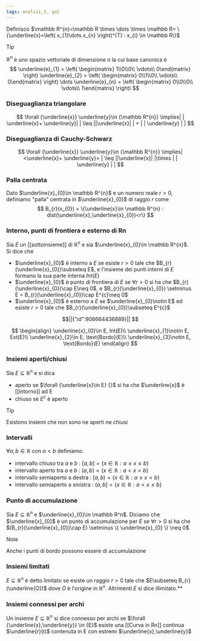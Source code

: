 ```yaml
---
tags: analisi_2, gal
---
```


Definisco $\mathbb R^{n}=\mathbb R \times \dots \times \mathbb R= \{\underline{x}=\left( x_{1}\dots x_{n} \right)^{T} : x_{i} \in \mathbb R\}$

>[!tip]
>$\mathbb R^{n}$ è uno spazio vettoriale di dimensione n la cui base canonica è
>$$
>\underline{e}_{1} = \left( \begin{matrix} 1\\0\\0\\ \vdots\\ 0\end{matrix} \right) 
>\underline{e}_{2} = \left( \begin{matrix} 0\\1\\0\\ \vdots\\ 0\end{matrix} \right) 
>\dots
>\underline{e}_{n} = \left( \begin{matrix} 0\\0\\0\\ \vdots\\ 1\end{matrix} \right) 
>$$

### Diseguaglianza triangolare
$$
\forall {\underline{x}} \underline{y}\in  {\mathbb  R^{n}} \implies| | \underline{x}+ \underline{y}| | \leq ||\underline{x}| | + | | \underline{y} | |
$$

### Diseguaglianza di Cauchy-Schwarz
$$
\forall {\underline{x}} \underline{y}\in  {\mathbb  R^{n}} \implies|  <\underline{x}+ \underline{y}> | \leq ||\underline{x}| |\times | | \underline{y} | |
$$
### Palla centrata

Dato $\underline{x}_{0}\in \mathbb R^{n}$ e un numero reale $r>0$, definiamo "palla" centrata in $\underline{x}_{0}$ di raggio $r$ come 
$$
B_{r}(x_{0}) = \{\underline{x}\in \mathbb  R^{n} : dist(\underline{x},\underline{x}_{0})<r\}
$$
### Interno, punti di frontiera e esterno di Rn

Sia $E$ un [[sottoinsieme]] di $\mathbb R^{n}$ e sia $\underline{x}_{0}\in \mathbb R^{n}$. Si dice che 
- $\underline{x}_{0}$ è interno a $E$ se esiste $r>0$ tale che $B_{r}(\underline{x}_{0})\subseteq E$, e l'insieme dei punti interni di $E$ formano la sua parte interna $Int(E)$
- $\underline{x}_{0}$ è punto di frontiera di $E$ se $\forall {}  {}r>0$ si ha che $B_{r}(\underline{x}_{0})\cap E\neq 0$, e $B_{r}(\underline{x}_{0}) \setminus E = B_{r}(\underline{x}_{0})\cap E^{c}\neq 0$
- $\underline{x}_{0}$ è esterno a $E$ se $\underline{x}_{0}\notin E$ ed esiste $r>0$ tale che $B_{r}(\underline{x}_{0})\subseteq E^{c}$


```math
||{"id":906664436889}||


```

$$
\begin{align}
\underline{x}_{0}\in E, Int(E)\\
\underline{x}_{1}\notin E, Ext(E)\\
\underline{x}_{2}\in E, \text{Bordo}(E)\\
\underline{x}_{3}\notin E, \text{Bordo}(E)
\end{align}
$$

### Insiemi aperti/chiusi

Sia $E\subseteq \mathbb R^n$ e si dica
- aperto se $\forall {\underline{x}\in E}  {}$ si ha che $\underline{x}$ è [[intorno]] ad E
- chiuso se $E^{c}$ è aperto

>[!tip]
>Esistono insiemi che non sono ne aperti ne chiusi

### Intervalli

$\forall {a,b} \in {\mathbb R}$ con $a<b$ definiamo:
- intervallo chiuso tra $a$ e $b$ : $[a,b]=\{ x\in\mathbb R:a\leq x\leq b \}$
- intervallo aperto tra $a$ e $b$ : $(a,b)=\{ x\in\mathbb R:a< x< b \}$
- intervallo semiaperto a destra : $[a,b)=\{ x\in\mathbb R:a\leq x< b \}$
- intervallo semiaperto a sinistra : $(a,b]=\{ x\in\mathbb R:a< x\leq b \}$

### Punto di accumulazione

Sia $E\subseteq \mathbb R^n$ e $\underline{x}_{0}\in \mathbb R^n$. Diciamo che $\underline{x}_{0}$ è un punto di accumulazione per $E$ se $\forall {r>0}  {}$ si ha che $(B_{r}(\underline{x}_{0})\cap E) \setminus \{ \underline{x}_{0} \} \neq 0$

>[!note]
>Anche i punti di bordo possono essere di accumulazione


### Insiemi limitati

$E\subseteq \mathbb R^n$ è detto limitato se esiste un raggio $r>0$ tale che $E\subseteq B_{r}(\underline{O})$ dove $O$ è l'origine in $\mathbb R^n$. Altrimenti $E$ si dice illimitato.** 

### Insiemi connessi per archi

Un insieme $E\subseteq \mathbb R^n$ si dice connesso per archi se $\forall {\underline{x},\underline{y}} \in  {E}$ esiste una [[Curva in Rn]] continua $\underline{r}(t)$ contenuta in E con estremi $\underline{x},\underline{y}$
